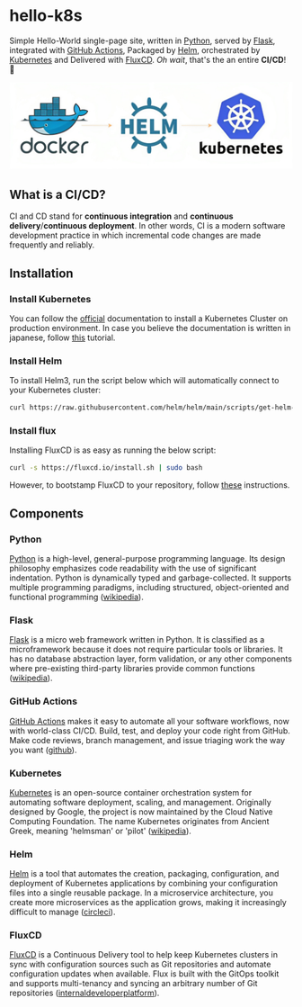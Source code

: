 # hello-k8s
Simple Hello-World single-page site, written in [Python](https://www.python.org/), served by [Flask](https://flask.palletsprojects.com/), integrated with [GitHub Actions](https://github.com/features/actions), Packaged by [Helm](https://helm.sh/), orchestrated by [Kubernetes](https://kubernetes.io/) and Delivered with [FluxCD](https://fluxcd.io/). *Oh wait*, that's the an entire **CI/CD**! 🚀

<p align="center">
  <img src="./archive/img/logo.png" />
</p>

## What is a CI/CD?
CI and CD stand for **continuous integration** and **continuous delivery**/**continuous deployment**. In other words, CI is a modern software development practice in which incremental code changes are made frequently and reliably.

## Installation
### Install Kubernetes
You can follow the [official](https://kubernetes.io/docs/setup/production-environment/tools/) documentation to install a Kubernetes Cluster on production environment. In case you believe the documentation is written in japanese, follow [this](https://www.linuxtechi.com/install-kubernetes-on-ubuntu-22-04/) tutorial.

### Install Helm
To install Helm3, run the script below which will automatically connect to your Kubernetes cluster:
```bash
curl https://raw.githubusercontent.com/helm/helm/main/scripts/get-helm-3 | bash
```

### Install flux
Installing FluxCD is as easy as running the below script:
```bash
curl -s https://fluxcd.io/install.sh | sudo bash
```
However, to bootstamp FluxCD to your repository, follow [these](https://fluxcd.io/flux/installation/) instructions.

## Components
### Python
[Python](https://www.python.org/) is a high-level, general-purpose programming language. Its design philosophy emphasizes code readability with the use of significant indentation. Python is dynamically typed and garbage-collected. It supports multiple programming paradigms, including structured, object-oriented and functional programming ([wikipedia](https://en.wikipedia.org/wiki/Python_(programming_language))).

### Flask
[Flask](https://flask.palletsprojects.com/) is a micro web framework written in Python. It is classified as a microframework because it does not require particular tools or libraries. It has no database abstraction layer, form validation, or any other components where pre-existing third-party libraries provide common functions ([wikipedia](https://en.wikipedia.org/wiki/Flask_(web_framework))).

### GitHub Actions
[GitHub Actions](https://github.com/features/actions) makes it easy to automate all your software workflows, now with world-class CI/CD. Build, test, and deploy your code right from GitHub. Make code reviews, branch management, and issue triaging work the way you want ([github](https://github.com/features/actions)).

### Kubernetes
[Kubernetes](https://kubernetes.io/) is an open-source container orchestration system for automating software deployment, scaling, and management. Originally designed by Google, the project is now maintained by the Cloud Native Computing Foundation. The name Kubernetes originates from Ancient Greek, meaning 'helmsman' or 'pilot' ([wikipedia](https://en.wikipedia.org/wiki/Kubernetes)).

### Helm
[Helm](https://helm.sh/) is a tool that automates the creation, packaging, configuration, and deployment of Kubernetes applications by combining your configuration files into a single reusable package. In a microservice architecture, you create more microservices as the application grows, making it increasingly difficult to manage ([circleci](https://circleci.com/blog/what-is-helm/#:~:text=Helm%20is%20a%20tool%20that,it%20increasingly%20difficult%20to%20manage.)).

### FluxCD
[FluxCD](https://fluxcd.io/) is a Continuous Delivery tool to help keep Kubernetes clusters in sync with configuration sources such as Git repositories and automate configuration updates when available. Flux is built with the GitOps toolkit and supports multi-tenancy and syncing an arbitrary number of Git repositories ([internaldeveloperplatform](https://internaldeveloperplatform.org/cd-operators/flux-cd/)).